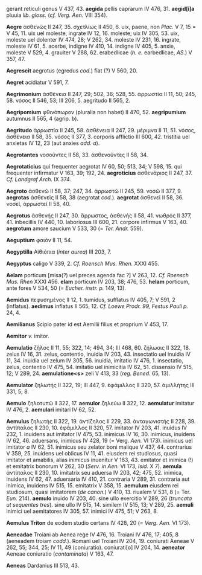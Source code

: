 gerant reticuli genus V 437, 43. **aegida** pellis caprarum IV 476, 31.
**aegid[i]a** pluuia *lib. gloss.* (*cf. Verg. Aen.* VIII 354).

**Aegre** ἀσθενῶς II 247, 35. σχετλίως II 450, 6. uix, paene, non
*Plac.* V 7, 15 = V 45, 11. uix uel moleste, ingrate IV 12, 16. moleste;
uix IV 305, 53. uix, moleste uel dolenter IV 474, 28; V 262, 34. moleste
IV 231, 16. ingrate, moleste IV 61, 5. acerbe, indigne IV 410, 14.
indigne IV 405, 5. anxie, moleste V 529, 4. grauiter V 288, 62.
erabedlicae (*h. e.* earbedlicae, *AS.*) V 357, 47.

**Aegrescit** aegrotus (egredus *cod.*) fiat (?) V 560, 20.

**Aegret** acidiatur V 591, 7.

**Aegrimonium** ἀσθένεια II 247, 29; 502, 36; 528, 55. ἀρρωστία II 11,
50; 245, 58. νόσος II 546, 53; III 206, 5. aegritudo II 565, 2.

**Aegripomium** φθινόπωρον (pluralia non habet) II 470, 52.
**aegripumium** autumnus II 565, 4 (agrip. *b*).

**Aegritudo** ἀρρωστία II 245, 58. ἀσθένεια II 247, 29. μέριμνα II 11,
51. νόσος, ἀσθένεια II 58, 35. νόσος II 377, 3. corporis afflictio III
600, 42. tristitia uel anxietas IV 12, 23 (aut anxies *add. a*).

**Aegrotantes** νοσοῦντες II 58, 33. ἀσθενοῦντες II 58, 34.

**Aegrotaticius** qui frequenter aegrotat IV 60, 50; 513, 34; V 598, 15.
qui frequenter infirmatur V 163, 39; 192, 24. **aegroticius** ἀσθενάριος
II 247, 37. *Cf. Landgraf Arch.* IX 374.

**Aegroto** ἀσθενῶ II 58, 37; 247, 34. ἀρρωστῶ II 245, 59. νοσῶ II 377,
9. **aegrotas** ἀσθενεῖς II 58, 38 (aegrotat *cod.*). **aegrotat**
ἀσθενεῖ II 58, 36. νοσεῖ, ἀρρωστεῖ II 58, 40.

**Aegrotus** ἀσθενής II 247, 30. ἄρρωστος, ἀσθενής II 58, 41. νωθρός II
377, 41. inbecillis IV 440, 10. laboriosus III 600, 21. corpore infirmus
V 163, 40. **aegrotum** amore saucium V 533, 30 (= *Ter. Andr.* 559).

**Aeguptium** φαιόν II 11, 54.

**Aegyptilla** Αἰθιόπια (*inter aurea*) III 203, 7.

**Aegyptus** caligo V 339, 2. *Cf. Roensch Mus. Rhen.* XXXI 455.

**Aelam** porticum [misa(?) uel preces agenda fac ?] V 263, 12. *Cf.
Roensch Mus. Rhen* XXXI 456. **elam** porticum IV 203, 38; 476, 53.
**helam** porticum, ante fores V 534, 50 (= *Eucher. instr. p.* 149,
13).

**Aemidus** πεφυσημένος II 12, 1. tumidus, sufflatus IV 405, 7; V 591, 2
(inflatus). **aedimus** inflatus II 565, 12. *Cf. Loewe Prodr. 99,
Festus Pauli p.* 24, 4.

**Aemilianus** Scipio pater id est Aemilii filius et proprium V 453, 17.

**Aemitor** *v.* imitor.

**Aemulatio** ζῆλος II 11, 55; 322, 14; 494, 34; III 468, 60. ζήλωσις II
322, 18. zelus IV 16, 31. zelus, contentio, inuidia IV 203, 43.
insectatio uel inuidia IV 11, 34. inuidia uel zelum IV 305, 56. inuidia,
imitatio IV 476, 1. insectatio, zelus, contentio IV 475, 54. imitatio
uel inimicitia IV 62, 51. dissensio IV 515, 12; V 289, 24.
**aemulatione\<s\>** zeli V 413, 33 (*reg. Bened.* 65, 13).

**Aemulator** ζηλωτής II 322, 19; III 447, 9. ἐφάμιλλος II 320, 57.
ἁμιλλήτης III 331, 5; 8.

**Aemulo** ζηλοτυπῶ II 322, 17. **aemulor** ζηλεύω II 322, 12.
**aemulatur** imitatur IV 476, 2. **aemulari** imitari IV 62, 52.

**Aemulus** ζηλωτής II 322, 19. ἀντίζηλος II 229, 33. ἀνταγωνιστής II
228, 39. ἀντίπαλος II 230, 10. ἐφάμιλλος II 320, 57. imitator IV 203,
41. inuidus IV 232, 1. inuidens aut imitator IV 475, 53. inimicus IV 16,
30. inimicus, inuidens IV 62, 46. aduersans, inimicus IV 428, 19 (=
Verg. *Aen.* VI 173). inimicus uel imitator *a* IV 62, 51. inimicus seu
zelator boni malique V 437, 44. contrarius V 359, 25. inuidens uel
oblicus IV 11, 41. eiusdem rei studiosus, quasi imitator et amabilis,
alias inimicus inuenitur V 163, 43. emitator et inimica (!) et emitatrix
bonorum V 262, 30 (*Serv. in Aen.* VI 173, *Isid.* X 7). **aemula**
ἀντίπαλος II 230, 10. imitatrix seu aduersa IV 203, 42; 475, 52.
inimica, inuidens IV 62, 47. aduersaria IV 410, 21. contraria V 289, 31.
contraria aut inimica, inuidens IV 515, 15. emitatrix V 358, 15.
**aemulum** eiusdem rei studiosum, quasi imitatorem (*de canon.*) V 410,
13. riualem V 531, 8 (= Ter. *Eun.* 214). **aemulo** inuido IV 203, 40.
sine ullo exercitio V 289, 26 (*truncata ut sequentes tres*). sine ullo
IV 515, 14. similem IV 515, 13; V 289, 25. **aemuli** inimici uel
aemitatores IV 305, 57. inimici IV 475, 51; V 263, 8.

**Aemulus Triton** de eodem studio certans IV 428, 20 (= *Verg. Aen.*
VI 173).

**Aeneadae** Troiani ab Aenea rege IV 476, 16. Troiani IV 476, 17; 405,
8 (aeneadem troiam *codd.*). Romani uel Troiani IV 204, 19. coniurati
Aeneae V 262, 55; 344, 25; IV 11, 49 (coniuratio). coniurati[o] IV
204, 14. **aeneator** Aeneae coniuratio (*contaminata*) V 163, 47.

**Aeneas** Dardanius III 513, 43.
